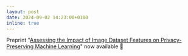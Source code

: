 ```yaml
---
layout: post
date: 2024-09-02 14:23:00+0100
inline: true
---
```


Preprint "<a href="http://arxiv.org/abs/2409.01329" target="_blank">Assessing the Impact of Image Dataset Features on Privacy-Preserving Machine Learning</a>" now available 📝 